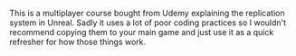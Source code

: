 This is a multiplayer course bought from Udemy explaining the replication system in Unreal.
Sadly it uses a lot of poor coding practices so I wouldn't recommend copying them to your main game and just use it as a quick refresher for how those things work.
